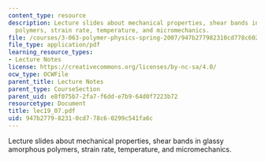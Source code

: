 ```yaml
---
content_type: resource
description: Lecture slides about mechanical properties, shear bands in glassy amorphous
  polymers, strain rate, temperature, and micromechanics.
file: /courses/3-063-polymer-physics-spring-2007/947b277982310cd778c60299c541fa6c_lec19_07.pdf
file_type: application/pdf
learning_resource_types:
- Lecture Notes
license: https://creativecommons.org/licenses/by-nc-sa/4.0/
ocw_type: OCWFile
parent_title: Lecture Notes
parent_type: CourseSection
parent_uid: e8f075b7-2fa7-f6dd-e7b9-64d0f7223b72
resourcetype: Document
title: lec19_07.pdf
uid: 947b2779-8231-0cd7-78c6-0299c541fa6c
---
```

Lecture slides about mechanical properties, shear bands in glassy amorphous polymers, strain rate, temperature, and micromechanics.